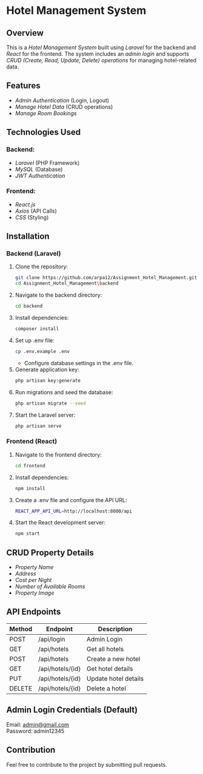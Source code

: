 # Hotel Management System

## Overview
This is a *Hotel Management System* built using *Laravel* for the backend and *React* for the frontend. The system includes an *admin login* and supports *CRUD (Create, Read, Update, Delete) operations* for managing hotel-related data.

## Features
- *Admin Authentication* (Login, Logout)
- *Manage Hotel Data* (CRUD operations)
- *Manage Room Bookings*

## Technologies Used
### Backend:
- *Laravel* (PHP Framework)
- *MySQL* (Database)
- *JWT Authentication*

### Frontend:
- *React.js*
- *Axios* (API Calls)
- *CSS* (Styling)

## Installation
### Backend (Laravel)
1. Clone the repository:
   ```bash
   git clone https://github.com/arpa12/Assignment_Hotel_Management.git
   cd Assignment_Hotel_Management\backend
   ```
2. Navigate to the backend directory:
   ```bash
   cd backend
   ```
3. Install dependencies:
   ```bash
   composer install
   ```
4. Set up .env file:
   ```bash
   cp .env.example .env
   ```
   - Configure database settings in the .env file.
5. Generate application key:
   ```bash
   php artisan key:generate
   ```
6. Run migrations and seed the database:
   ```bash
   php artisan migrate --seed
   ```
7. Start the Laravel server:
   ```bash
   php artisan serve
   ```

### Frontend (React)
1. Navigate to the frontend directory:
   ```bash
   cd frontend
   ```
2. Install dependencies:
   ```bash
   npm install
   ```
3. Create a .env file and configure the API URL:
   ```bash
   REACT_APP_API_URL=http://localhost:8000/api
   ```
4. Start the React development server:
   ```bash
   npm start
   ```

## CRUD Property Details
- *Property Name*
- *Address*
- *Cost per Night*
- *Number of Available Rooms*
- *Property Image*

## API Endpoints
| Method | Endpoint              | Description |
|--------|-----------------------|-------------|
| POST   | /api/login          | Admin Login |
| GET    | /api/hotels         | Get all hotels |
| POST   | /api/hotels         | Create a new hotel |
| GET    | /api/hotels/{id}    | Get hotel details |
| PUT    | /api/hotels/{id}    | Update hotel details |
| DELETE | /api/hotels/{id}    | Delete a hotel |

## Admin Login Credentials (Default)

Email: admin@gmail.com  
Password: admin12345

## Contribution
Feel free to contribute to the project by submitting pull requests.


